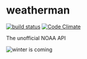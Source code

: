 weatherman
==========

[![build status](https://travis-ci.org/mxabierto/weatherman.svg?branch=master)](https://travis-ci.org/mxabierto/weatherman) [![Code Climate](https://codeclimate.com/github/mxabierto/weatherman.png)](https://codeclimate.com/github/mxabierto/weatherman)

The unofficial NOAA API

![winter is coming](https://raw.githubusercontent.com/mxabierto/weatherman/master/cover.jpg)

